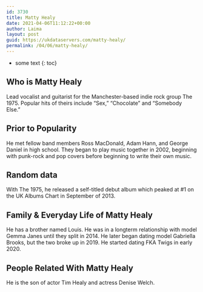 ```yaml
---
id: 3730
title: Matty Healy
date: 2021-04-06T11:12:22+00:00
author: Laima
layout: post
guid: https://ukdataservers.com/matty-healy/
permalink: /04/06/matty-healy/
---
```


* some text
{: toc}


## Who is Matty Healy
                  
                  
                  
Lead vocalist and guitarist for the Manchester-based indie rock group The 1975. Popular hits of theirs include &#8220;Sex,&#8221; &#8220;Chocolate&#8221; and &#8220;Somebody Else.&#8221;
                  
              
            
              
            
                
                
                
## Prior to Popularity
                  
                  
                  
He met fellow band members Ross MacDonald, Adam Hann, and George Daniel in high school. They began to play music together in 2002, beginning with punk-rock and pop covers before beginning to write their own music.
                  
              
            
              
            
                
                
                
## Random data
                  
                  
                  
With The 1975, he released a self-titled debut album which peaked at #1 on the UK Albums Chart in September of 2013.
                  
              
            
              
            
                
                
                
## Family & Everyday Life of Matty Healy
                  
                  
                  
He has a brother named Louis. He was in a longterm relationship with model Gemma Janes until they split in 2014. He later began dating model Gabriella Brooks, but the two broke up in 2019. He started dating FKA Twigs in early 2020.
                  
              
            
              
            
                
                
                
## People Related With Matty Healy
                  
                  
                  
He is the son of actor Tim Healy and actress Denise Welch.
                  
              
            
              
            
                
              
            
              
              
            
            
              
            
          
          
          